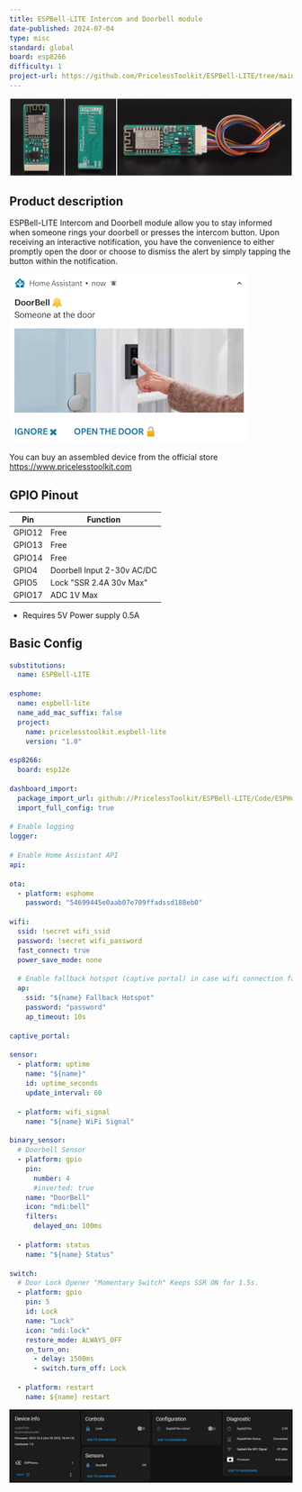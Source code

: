 ```yaml
---
title: ESPBell-LITE Intercom and Doorbell module
date-published: 2024-07-04
type: misc
standard: global
board: esp8266
difficulty: 1
project-url: https://github.com/PricelessToolkit/ESPBell-LITE/tree/main
---
```


![Product image](./espbell.jpg "Product image")

## Product description

ESPBell-LITE Intercom and Doorbell module allow you to stay informed when someone rings your doorbell or presses the
intercom button. Upon receiving an interactive notification, you have the convenience to either promptly open the door
or choose to dismiss the alert by simply tapping the button within the notification.

![HA Notification](./notification.jpg "Notification on mobile phone")

You can buy an assembled device from the official store https://www.pricelesstoolkit.com

## GPIO Pinout

| Pin    | Function                   |
| ------ | -------------------------- |
| GPIO12 | Free                       |
| GPIO13 | Free                       |
| GPIO14 | Free                       |
| GPIO4  | Doorbell Input 2-30v AC/DC |
| GPIO5  | Lock "SSR 2.4A 30v Max"    |
| GPIO17 | ADC 1V Max                 |

- Requires 5V Power supply 0.5A

## Basic Config

```yaml
substitutions:
  name: ESPBell-LITE

esphome:
  name: espbell-lite
  name_add_mac_suffix: false
  project:
    name: pricelesstoolkit.espbell-lite
    version: "1.0"

esp8266:
  board: esp12e

dashboard_import:
  package_import_url: github://PricelessToolkit/ESPBell-LITE/Code/ESPHome/espbell-lite.yaml@main
  import_full_config: true

# Enable logging
logger:

# Enable Home Assistant API
api:

ota:
  - platform: esphome
    password: "54699445e0aab07e709ffadssd188eb0"

wifi:
  ssid: !secret wifi_ssid
  password: !secret wifi_password
  fast_connect: true
  power_save_mode: none

  # Enable fallback hotspot (captive portal) in case wifi connection fails
  ap:
    ssid: "${name} Fallback Hotspot"
    password: "password"
    ap_timeout: 10s

captive_portal:

sensor:
  - platform: uptime
    name: "${name}"
    id: uptime_seconds
    update_interval: 60

  - platform: wifi_signal
    name: "${name} WiFi Signal"

binary_sensor:
  # Doorbell Sensor
  - platform: gpio
    pin:
      number: 4
      #inverted: true
    name: "DoorBell"
    icon: "mdi:bell"
    filters:
      delayed_on: 100ms

  - platform: status
    name: "${name} Status"

switch:
  # Door Lock Opener "Momentary Switch" Keeps SSR ON for 1.5s.
  - platform: gpio
    pin: 5
    id: Lock
    name: "Lock"
    icon: "mdi:lock"
    restore_mode: ALWAYS_OFF
    on_turn_on:
      - delay: 1500ms
      - switch.turn_off: Lock

  - platform: restart
    name: ${name} restart
```

![home assistant entities](./ha.jpg "Ha entities")
